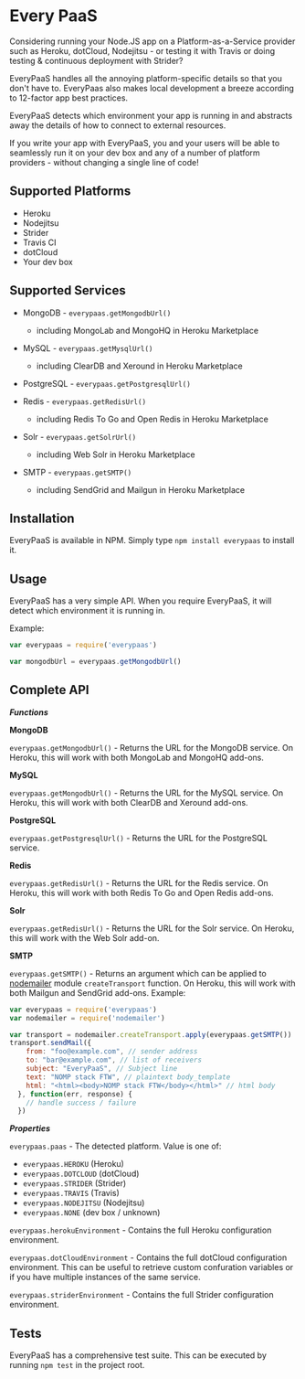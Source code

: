 Every PaaS
==========

Considering running your Node.JS app on a Platform-as-a-Service provider such
as Heroku, dotCloud, Nodejitsu - or testing it with Travis or doing testing &
continuous deployment with Strider?

EveryPaaS handles all the annoying platform-specific details so that you don't
have to. EveryPaas also makes local development a breeze according to 12-factor
app best practices.

EveryPaaS detects which environment your app is running in and abstracts away
the details of how to connect to external resources.

If you write your app with EveryPaaS, you and your users will be able to
seamlessly run it on your dev box and any of a number of platform providers -
without changing a single line of code!

Supported Platforms
-------------------

* Heroku
* Nodejitsu
* Strider
* Travis CI
* dotCloud
* Your dev box

Supported Services
------------------

* MongoDB - `everypaas.getMongodbUrl()`
  - including MongoLab and MongoHQ in Heroku Marketplace

* MySQL - `everypaas.getMysqlUrl()`
  - including ClearDB and Xeround in Heroku Marketplace

* PostgreSQL - `everypaas.getPostgresqlUrl()`

* Redis - `everypaas.getRedisUrl()`
  - including Redis To Go and Open Redis in Heroku Marketplace

* Solr - `everypaas.getSolrUrl()`
  - including Web Solr in Heroku Marketplace

* SMTP - `everypaas.getSMTP()`
  - including SendGrid and Mailgun in Heroku Marketplace


Installation
------------

EveryPaaS is available in NPM. Simply type `npm install everypaas` to install
it.

Usage
-----

EveryPaaS has a very simple API. When you require EveryPaaS, it will detect
which environment it is running in.

Example:

```javascript
var everypaas = require('everypaas')

var mongodbUrl = everypaas.getMongodbUrl()
```

Complete API
------------

***Functions***

**MongoDB**

`everypaas.getMongodbUrl()` - Returns the URL for the MongoDB service. On Heroku, this will work with both MongoLab and MongoHQ add-ons.

**MySQL**

`everypaas.getMongodbUrl()` - Returns the URL for the MySQL service. On Heroku, this will work with both ClearDB and Xeround add-ons.

**PostgreSQL**

`everypaas.getPostgresqlUrl()` - Returns the URL for the PostgreSQL service.

**Redis**

`everypaas.getRedisUrl()` - Returns the URL for the Redis service. On Heroku, this will work with both Redis To Go and Open Redis add-ons.

**Solr**

`everypaas.getRedisUrl()` - Returns the URL for the Solr service. On Heroku, this will work with the Web Solr add-on.

**SMTP**

`everypaas.getSMTP()` - Returns an argument which can be applied to [nodemailer](https://github.com/andris9/Nodemailer) module `createTransport` function. On Heroku, this will work with both Mailgun and SendGrid add-ons. Example:

```javascript
var everypaas = require('everypaas')
var nodemailer = require('nodemailer')

var transport = nodemailer.createTransport.apply(everypaas.getSMTP())
transport.sendMail({
    from: "foo@example.com", // sender address
    to: "bar@example.com", // list of receivers
    subject: "EveryPaaS", // Subject line
    text: "NOMP stack FTW", // plaintext body_template
    html: "<html><body>NOMP stack FTW</body></html>" // html body
  }, function(err, response) {
    // handle success / failure
  })

```

***Properties***

`everypaas.paas` - The detected platform. Value is one of:

  - `everypaas.HEROKU` (Heroku)
  - `everypaas.DOTCLOUD` (dotCloud)
  - `everypaas.STRIDER` (Strider)
  - `everypaas.TRAVIS` (Travis)
  - `everypaas.NODEJITSU` (Nodejitsu)
  - `everypaas.NONE` (dev box / unknown)

`everypaas.herokuEnvironment` - Contains the full Heroku configuration environment.

`everypaas.dotCloudEnvironment` - Contains the full dotCloud configuration
environment. This can be useful to retrieve custom confuration variables or if
you have multiple instances of the same service.

`everypaas.striderEnvironment` - Contains the full Strider configuration
environment.


Tests
-----

EveryPaaS has a comprehensive test suite. This can be executed by running `npm test` in the project root.


